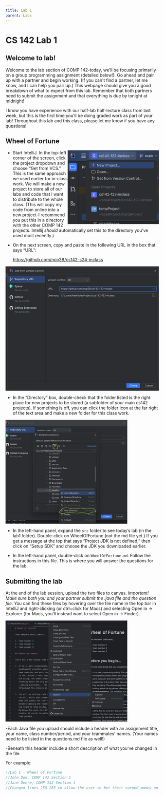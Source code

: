 ```yaml
---
title: Lab 1
parent: Labs
---
```


# CS 142 Lab 1

## Welcome to lab!

Welcome to the lab section of COMP 142-today, we'll be focusing primarily on a group programming assignment (detailed below!).  Go ahead and pair up with a partner and begin working.  (If you can't find a partner, let me know, and I can help you pair up.)  This webpage should give you a good breakdown of what to expect from this lab.  Remember that both partners need to submit the assignment and that everything is due by tonight at midnight!

I know you have experience with our half-lab half-lecture class from last week, but this is the first time you'll be doing graded work as part of your lab!  Throughout this lab and this class, please let me know if you have any questions!

## Wheel of Fortune

<img src="GetFromVersionControl.png" width=300 align=right>

- Start IntelliJ. In the top-left corner of the screen, click the project dropdown and choose “Get from VCS.” This is the same approach we used earlier for in-class work. We will make a new project to store all of our labs and code that I want to distribute to the whole class.  (This will copy my code from online into a new project-I recommend you put this in a directory with the other COMP 142 projects. Intellij *should* automatically set this to the directory you've used most recently.)

- On the next screen, copy and paste in the following URL in the box that says “URL”:

  https://github.com/ncp38/cs142-s24-inclass

<img src="SetUpURLAndDirectory.png" width=600 align=center>

-  In the “Directory” box, double-check that the folder listed is the right place for new projects to be stored (a subfolder 
of your main cs142 projects). If something is off, you can click the folder icon at the far right of the text area and make 
a new folder for this class work.

<img src="SetDirectory.png" width=400 align=center>

- In the left-hand panel, expand the `src` folder to see today’s lab (in the lab1 folder). Double-click on 
  WheelOfFortune (not the md file yet.) If you get a message at the top that says “Project JDK is not defined,” then click on “Setup SDK” and choose the JDK you downloaded earlier.

- In the left-hand panel, double-click on `WheelOfFortune.md`. Follow the instructions in this file. This is where you will answer the questions for the lab.

## Submitting the lab

At the end of the lab session, upload the two files to canvas.  *Important!  Make sure both you and your partner submit the .java file and the question file.*  You can find these files by hovering over the file name 
in the top bar in IntelliJ and right-clicking (or ctrl+click for Macs) and selecting Open in -> Explorer (for Macs, you'll instead want to select Open in -> Finder).

<img src="OpenIn.png" width=400 align=center>

-Each Java file you upload should include a header with an assignment title, your name, class number/period, and your teammates' names.  (Your names need to be listed in the questions.md file as well!)

-Beneath this header include a short description of what you've changed in the file.

For example:

```java
//Lab 1 - Wheel of Fortune
//John Doe, COMP 142 Section 1
//Jane Deere, COMP 142 Section 1
//Changed lines 250-265 to allow the user to bet their earned money on a letter.
```